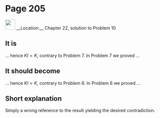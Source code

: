 # Page 205

<img src="../../pictures/correction_yellow.svg" style="width: 32px; height: 32px;"/>
__Location:__ Chapter 22, solution to Problem 10

## It is

... hence $KI=K$, contrary to Problem 7. In Problem 7 we proved ...

## It should become

... hence $KI=K$, contrary to Problem 6. In Problem 6 we proved ...

## Short explanation

Simply a wrong reference to the result yielding the desired contradiction.

